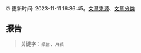 :alarm_clock: 更新时间: 2023-11-11 16:36:45。[文章来源](/README.md)、[文章分类](/TAGS.md)

## 报告


> 关键字：`报告`、`月报`



